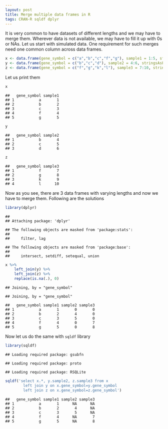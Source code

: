 ```yaml
---
layout: post
title: Merge multiple data frames in R
tags: CRAN-R sqldf dplyr
---
```


It is very common to have datasets of different lengths and we may have to merge them. Wherever data is not available, we may have to fill it up
with 0s or NAs. Let us start with simulated data. One requirement for such merges need one common column across data frames.

``` r
x <- data.frame(gene_symbol = c("a","b","c","f","g"), sample1 = 1:5, stringsAsFactors=FALSE)
y <- data.frame(gene_symbol = c("b","c","d"), sample2 = 4:6, stringsAsFactors=FALSE)
z <- data.frame(gene_symbol = c("f","g","k","l"), sample3 = 7:10, stringsAsFactors=FALSE)
```

Let us print them

``` r
x
```

    ##   gene_symbol sample1
    ## 1           a       1
    ## 2           b       2
    ## 3           c       3
    ## 4           f       4
    ## 5           g       5

``` r
y
```

    ##   gene_symbol sample2
    ## 1           b       4
    ## 2           c       5
    ## 3           d       6

``` r
z
```

    ##   gene_symbol sample3
    ## 1           f       7
    ## 2           g       8
    ## 3           k       9
    ## 4           l      10

Now as you see, there are 3 data frames with varying lengths and now we
have to merge them. Following are the solutions

``` r
library(dplyr)
```

    ## 
    ## Attaching package: 'dplyr'

    ## The following objects are masked from 'package:stats':
    ## 
    ##     filter, lag

    ## The following objects are masked from 'package:base':
    ## 
    ##     intersect, setdiff, setequal, union

``` r
x %>%
    left_join(y) %>% 
    left_join(z) %>%
    replace(is.na(.), 0)
```

    ## Joining, by = "gene_symbol"

    ## Joining, by = "gene_symbol"

    ##   gene_symbol sample1 sample2 sample3
    ## 1           a       1       0       0
    ## 2           b       2       4       0
    ## 3           c       3       5       0
    ## 4           f       4       0       7
    ## 5           g       5       0       8

Now let us do the same with `sqldf` library

``` r
library(sqldf)
```

    ## Loading required package: gsubfn

    ## Loading required package: proto

    ## Loading required package: RSQLite

``` r
sqldf('select x.*, y.sample2, z.sample3 from x 
        left join y on x.gene_symbol=y.gene_symbol 
        left join z on x.gene_symbol=z.gene_symbol')
```

    ##   gene_symbol sample1 sample2 sample3
    ## 1           a       1      NA      NA
    ## 2           b       2       4      NA
    ## 3           c       3       5      NA
    ## 4           f       4      NA       7
    ## 5           g       5      NA       8